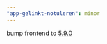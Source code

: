 ```yaml
---
"app-gelinkt-notuleren": minor
---
```


bump frontend to [5.9.0](https://github.com/lblod/frontend-gelinkt-notuleren/releases/tag/v5.9.0)

